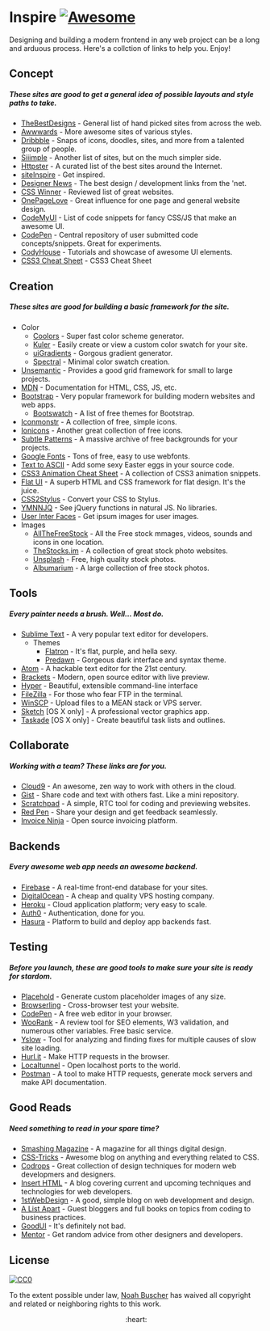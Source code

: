 Inspire [![Awesome](https://cdn.rawgit.com/sindresorhus/awesome/d7305f38d29fed78fa85652e3a63e154dd8e8829/media/badge.svg)](https://github.com/sindresorhus/awesome)
===

Designing and building a modern frontend in any web project can be a long and arduous process. Here's a collction of links to help you. Enjoy!

## Concept
<h5>These sites are good to get a general idea of possible layouts and style paths to take.</h5>

* [TheBestDesigns](https://www.thebestdesigns.com/) - General list of hand picked sites from across the web.
* [Awwwards](http://www.awwwards.com/) - More awesome sites of various styles.
* [Dribbble](https://dribbble.com/) - Snaps of icons, doodles, sites, and more from a talented group of people.
* [Siiimple](https://siiimple.com/) - Another list of sites, but on the much simpler side.
* [Httpster](http://httpster.net/) - A curated list of the best sites around the Internet.
* [siteInspire](http://www.siteinspire.com/) - Get inspired.
* [Designer News](https://www.designernews.co/) - The best design / development links from the 'net.
* [CSS Winner](http://www.csswinner.com/) - Reviewed list of great websites.
* [OnePageLove](https://onepagelove.com/) - Great influence for one page and general website design.
* [CodeMyUI](https://codemyui.com/) - List of code snippets for fancy CSS/JS that make an awesome UI.
* [CodePen](http://codepen.io/) - Central repository of user submitted code concepts/snippets. Great for experiments.
* [CodyHouse](https://codyhouse.co/) - Tutorials and showcase of awesome UI elements.
* [CSS3 Cheat Sheet](http://www.justinaguilar.com/animations/#) - CSS3 Cheat Sheet

## Creation
<h5>These sites are good for building a basic framework for the site.</h5>

* Color
  * [Coolors](https://coolors.co/) - Super fast color scheme generator.
  * [Kuler](https://color.adobe.com/) - Easily create or view a custom color swatch for your site.
  * [uiGradients](https://uigradients.com/) - Gorgous gradient generator.
  * [Spectral](http://jxnblk.com/Spectral/) - Minimal color swatch creation.
* [Unsemantic](http://unsemantic.com) - Provides a good grid framework for small to large projects.
* [MDN](https://developer.mozilla.org) - Documentation for HTML, CSS, JS, etc.
* [Bootstrap](http://getbootstrap.com) - Very popular framework for building modern websites and web apps.
  * [Bootswatch](http://bootswatch.com) - A list of free themes for Bootstrap.
* [Iconmonstr](http://iconmonstr.com) - A collection of free, simple icons.
* [Ionicons](http://ionicons.com) - Another great collection of free icons.
* [Subtle Patterns](http://subtlepatterns.com) - A massive archive of free backgrounds for your projects.
* [Google Fonts](https://www.google.com/fonts) - Tons of free, easy to use webfonts.
* [Text to ASCII](http://patorjk.com/software/taag/#p=display&f=Graffiti&t=Type%20Something%20) - Add some sexy Easter eggs in your source code.
* [CSS3 Animation Cheat Sheet](http://www.justinaguilar.com/animations/) - A collection of CSS3 animation snippets.
* [Flat UI](http://designmodo.github.io/Flat-UI/) - A superb HTML and CSS framework for flat design. It's the juice.
* [CSS2Stylus](http://css2stylus.com) - Convert your CSS to Stylus.
* [YMNNJQ](http://youmightnotneedjquery.com) - See jQuery functions in natural JS. No libraries.
* [User Inter Faces](http://uifaces.com) - Get ipsum images for user images.
* Images
  * [AllTheFreeStock](http://allthefreestock.com/) - All the Free stock mmages, videos, sounds and icons in one location.
  * [TheStocks.im](http://thestocks.im) - A collection of great stock photo websites.
  * [Unsplash](https://unsplash.com) - Free, high quality stock photos.
  * [Albumarium](http://albumarium.com) - A large collection of free stock photos.

## Tools
<h5>Every painter needs a brush. Well... Most do.</h5>

* [Sublime Text](https://www.sublimetext.com) - A very popular text editor for developers.
  * Themes
    * [Flatron](https://github.com/noahbuscher/Flatron) - It's flat, purple, and hella sexy.
    * [Predawn](https://github.com/jamiewilson/predawn) - Gorgeous dark interface and syntax theme.
* [Atom](https://atom.io) - A hackable text editor for the 21st century.
* [Brackets](http://brackets.io/) - Modern, open source editor with live preview.
* [Hyper](https://hyper.is) - Beautiful, extensible command-line interface
* [FileZilla](https://filezilla-project.org) - For those who fear FTP in the terminal.
* [WinSCP](http://winscp.net) - Upload files to a MEAN stack or VPS server.
* [Sketch](http://www.sketchapp.com/) [OS X only] - A professional vector graphics app.
* [Taskade](https://www.taskade.com/) [OS X only] - Create beautiful task lists and outlines.

## Collaborate
<h5>Working with a team? These links are for you.</h5>

* [Cloud9](https://c9.io) - An awesome, zen way to work with others in the cloud.
* [Gist](https://gist.github.com) - Share code and text with others fast. Like a mini repository.
* [Scratchpad](http://scratchpad.io) - A simple, RTC tool for coding and previewing websites.
* [Red Pen](https://redpen.io) - Share your design and get feedback seamlessly.
* [Invoice Ninja](https://www.invoiceninja.com) - Open source invoicing platform.

## Backends
<h5>Every awesome web app needs an awesome backend.</h5>

* [Firebase](https://www.firebase.com) - A real-time front-end database for your sites.
* [DigitalOcean](https://www.digitalocean.com/) - A cheap and quality VPS hosting company.
* [Heroku](https://www.heroku.com) - Cloud application platform; very easy to scale.
* [Auth0](https://auth0.com/) - Authentication, done for you.
* [Hasura](https://hasura.io) - Platform to build and deploy app backends fast.

## Testing
<h5>Before you launch, these are good tools to make sure your site is ready for stardom.</h5>

* [Placehold](http://placehold.it) - Generate custom placeholder images of any size.
* [Browserling](https://www.browserling.com/) - Cross-browser test your website.
* [CodePen](http://codepen.io) - A free web editor in your browser.
* [WooRank](https://www.woorank.com/) - A review tool for SEO elements, W3 validation, and numerous other variables. Free basic service.
* [Yslow](http://yslow.org) - Tool for analyzing and finding fixes for multiple causes of slow site loading.
* [Hurl.it](https://www.hurl.it/) - Make HTTP requests in the browser.
* [Localtunnel](http://localtunnel.me) - Open localhost ports to the world.
* [Postman](https://www.getpostman.com/) - A tool to make HTTP requests, generate mock servers and make API documentation.

## Good Reads
<h5>Need something to read in your spare time?</h5>

* [Smashing Magazine](http://www.smashingmagazine.com) - A magazine for all things digital design.
* [CSS-Tricks](https://css-tricks.com/) - Awesome blog on anything and everything related to CSS.
* [Codrops](http://tympanus.net/codrops/) - Great collection of design techniques for modern web developmers and designers.
* [Insert HTML](http://www.inserthtml.com) - A blog covering current and upcoming techniques and technologies for web developers.
* [1stWebDesign](http://www.1stwebdesigner.com/blog/) - A good, simple blog on web development and design.
* [A List Apart](http://alistapart.com) - Guest bloggers and full books on topics from coding to business practices.
* [GoodUI](http://goodui.org) - It's definitely not bad.
* [Mentor](http://www.mentor.so/) - Get random advice from other designers and developers.

## License

[![CC0](http://i.creativecommons.org/p/zero/1.0/88x31.png)](http://creativecommons.org/publicdomain/zero/1.0/)

To the extent possible under law, [Noah Buscher](http://noahbuscher.com) has waived all copyright and related or neighboring rights to this work.

<div align="center">:heart:</div>
